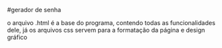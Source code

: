 #gerador de senha

o arquivo .html é a base do programa, contendo todas as funcionalidades dele, já os arquivos css servem para a formatação da página e design gráfico
